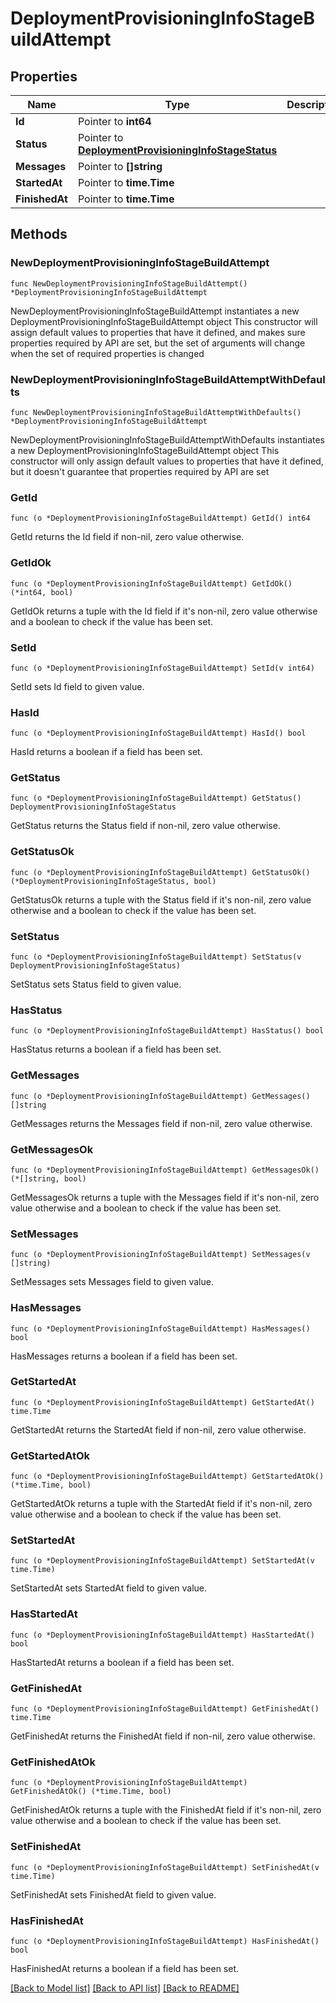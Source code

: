 # DeploymentProvisioningInfoStageBuildAttempt

## Properties

Name | Type | Description | Notes
------------ | ------------- | ------------- | -------------
**Id** | Pointer to **int64** |  | [optional] 
**Status** | Pointer to [**DeploymentProvisioningInfoStageStatus**](DeploymentProvisioningInfoStageStatus.md) |  | [optional] [default to DEPLOYMENTPROVISIONINGINFOSTAGESTATUS_UNKNOWN]
**Messages** | Pointer to **[]string** |  | [optional] 
**StartedAt** | Pointer to **time.Time** |  | [optional] 
**FinishedAt** | Pointer to **time.Time** |  | [optional] 

## Methods

### NewDeploymentProvisioningInfoStageBuildAttempt

`func NewDeploymentProvisioningInfoStageBuildAttempt() *DeploymentProvisioningInfoStageBuildAttempt`

NewDeploymentProvisioningInfoStageBuildAttempt instantiates a new DeploymentProvisioningInfoStageBuildAttempt object
This constructor will assign default values to properties that have it defined,
and makes sure properties required by API are set, but the set of arguments
will change when the set of required properties is changed

### NewDeploymentProvisioningInfoStageBuildAttemptWithDefaults

`func NewDeploymentProvisioningInfoStageBuildAttemptWithDefaults() *DeploymentProvisioningInfoStageBuildAttempt`

NewDeploymentProvisioningInfoStageBuildAttemptWithDefaults instantiates a new DeploymentProvisioningInfoStageBuildAttempt object
This constructor will only assign default values to properties that have it defined,
but it doesn't guarantee that properties required by API are set

### GetId

`func (o *DeploymentProvisioningInfoStageBuildAttempt) GetId() int64`

GetId returns the Id field if non-nil, zero value otherwise.

### GetIdOk

`func (o *DeploymentProvisioningInfoStageBuildAttempt) GetIdOk() (*int64, bool)`

GetIdOk returns a tuple with the Id field if it's non-nil, zero value otherwise
and a boolean to check if the value has been set.

### SetId

`func (o *DeploymentProvisioningInfoStageBuildAttempt) SetId(v int64)`

SetId sets Id field to given value.

### HasId

`func (o *DeploymentProvisioningInfoStageBuildAttempt) HasId() bool`

HasId returns a boolean if a field has been set.

### GetStatus

`func (o *DeploymentProvisioningInfoStageBuildAttempt) GetStatus() DeploymentProvisioningInfoStageStatus`

GetStatus returns the Status field if non-nil, zero value otherwise.

### GetStatusOk

`func (o *DeploymentProvisioningInfoStageBuildAttempt) GetStatusOk() (*DeploymentProvisioningInfoStageStatus, bool)`

GetStatusOk returns a tuple with the Status field if it's non-nil, zero value otherwise
and a boolean to check if the value has been set.

### SetStatus

`func (o *DeploymentProvisioningInfoStageBuildAttempt) SetStatus(v DeploymentProvisioningInfoStageStatus)`

SetStatus sets Status field to given value.

### HasStatus

`func (o *DeploymentProvisioningInfoStageBuildAttempt) HasStatus() bool`

HasStatus returns a boolean if a field has been set.

### GetMessages

`func (o *DeploymentProvisioningInfoStageBuildAttempt) GetMessages() []string`

GetMessages returns the Messages field if non-nil, zero value otherwise.

### GetMessagesOk

`func (o *DeploymentProvisioningInfoStageBuildAttempt) GetMessagesOk() (*[]string, bool)`

GetMessagesOk returns a tuple with the Messages field if it's non-nil, zero value otherwise
and a boolean to check if the value has been set.

### SetMessages

`func (o *DeploymentProvisioningInfoStageBuildAttempt) SetMessages(v []string)`

SetMessages sets Messages field to given value.

### HasMessages

`func (o *DeploymentProvisioningInfoStageBuildAttempt) HasMessages() bool`

HasMessages returns a boolean if a field has been set.

### GetStartedAt

`func (o *DeploymentProvisioningInfoStageBuildAttempt) GetStartedAt() time.Time`

GetStartedAt returns the StartedAt field if non-nil, zero value otherwise.

### GetStartedAtOk

`func (o *DeploymentProvisioningInfoStageBuildAttempt) GetStartedAtOk() (*time.Time, bool)`

GetStartedAtOk returns a tuple with the StartedAt field if it's non-nil, zero value otherwise
and a boolean to check if the value has been set.

### SetStartedAt

`func (o *DeploymentProvisioningInfoStageBuildAttempt) SetStartedAt(v time.Time)`

SetStartedAt sets StartedAt field to given value.

### HasStartedAt

`func (o *DeploymentProvisioningInfoStageBuildAttempt) HasStartedAt() bool`

HasStartedAt returns a boolean if a field has been set.

### GetFinishedAt

`func (o *DeploymentProvisioningInfoStageBuildAttempt) GetFinishedAt() time.Time`

GetFinishedAt returns the FinishedAt field if non-nil, zero value otherwise.

### GetFinishedAtOk

`func (o *DeploymentProvisioningInfoStageBuildAttempt) GetFinishedAtOk() (*time.Time, bool)`

GetFinishedAtOk returns a tuple with the FinishedAt field if it's non-nil, zero value otherwise
and a boolean to check if the value has been set.

### SetFinishedAt

`func (o *DeploymentProvisioningInfoStageBuildAttempt) SetFinishedAt(v time.Time)`

SetFinishedAt sets FinishedAt field to given value.

### HasFinishedAt

`func (o *DeploymentProvisioningInfoStageBuildAttempt) HasFinishedAt() bool`

HasFinishedAt returns a boolean if a field has been set.


[[Back to Model list]](../README.md#documentation-for-models) [[Back to API list]](../README.md#documentation-for-api-endpoints) [[Back to README]](../README.md)



